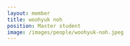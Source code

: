 ```yaml
---
layout: member
title: woohyuk noh
position: Master student
image: /images/people/woohyuk-noh.jpeg
---
```

